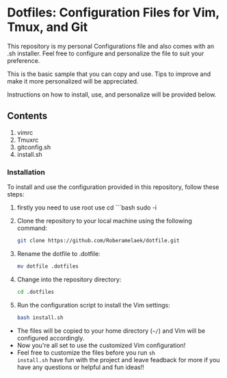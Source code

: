 # Dotfiles: Configuration Files for Vim, Tmux, and Git

This repository is my personal Configurations file and also comes with an .sh installer. Feel free to configure and personalize the file to suit your preference.

This is the basic sample that you can copy and use. Tips to improve and make it more personalized will be appreciated.

Instructions on how to install, use, and personalize will be provided below.

## Contents

1. vimrc
2. Tmuxrc
3. gitconfig.sh
4. install.sh

### Installation

To install and use the configuration provided in this repository, follow these steps:


1. firstly you need to use root use
cd    ```bash
      sudo -i

2. Clone the repository to your local machine using the following command:

   ```bash
   git clone https://github.com/Roberamelaek/dotfile.git
   
3. Rename the dotfile to .dotfile:

   ```bash
   mv dotfile .dotfiles
   
4. Change into the repository directory:
   
   ```bash
   cd .dotfiles

5. Run the configuration script to install the Vim settings:
   ```bash
   bash install.sh
   
- The files will be copied to your home directory (`~/`) and Vim will be configured accordingly.
- Now you're all set to use the customized Vim configuration!
- Feel free to customize the files before you run <code>sh install.sh</code> have fun with the project and leave feadback for more if you have any questions or helpful and fun ideas!!


